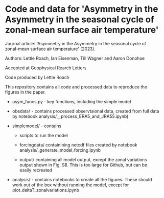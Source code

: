 # Code and data for 'Asymmetry in the Asymmetry in the seasonal cycle of zonal-mean surface air temperature'

Journal article: 'Asymmetry in the Asymmetry in the seasonal cycle of zonal-mean surface air temperature' (2023).

Authors: Lettie Roach, Ian Eisenman, Till Wagner and Aaron Donohoe

Accepted at Geophysical Rearch Letters

Code produced by Lettie Roach

This repository contains all code and processed data to reproduce the figures in the paper.

- asym_funcs.py - key functions, including the simple model

- obsdata/ - contains processed observtaional data, created from full data by notebook analysis/__process_ERA5_and_JRA55.ipynb)

- simplemodel/ - contains

  - scripts to run the model
  
  - forcingdata/ containining netcdf files created by notebook analysis/_generate_model_forcing.ipynb
  
  - output/ containing all model output, except the zonal variations output shown in Fig. S8. This is too large for Github, but can be easily recreated
  
- analysis/  - contains notebooks to create all the figures. These should work out of the box without running the model, except for plot_deltaT_zonalvariations.ipynb

